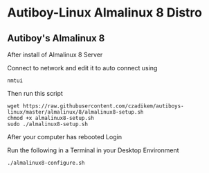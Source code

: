# Autiboy-Linux Almalinux 8 Distro

## Autiboy's Almalinux 8
After install of Almalinux 8 Server

Connect to network and edit it to auto connect using

`nmtui`

Then run this script
```
wget https://raw.githubusercontent.com/czadikem/autiboys-linux/master/almalinux/8/almalinux8-setup.sh
chmod +x almalinux8-setup.sh
sudo ./almalinux8-setup.sh
```
After your computer has rebooted Login

Run the following in a Terminal in your Desktop Environment

```./almalinux8-configure.sh```

